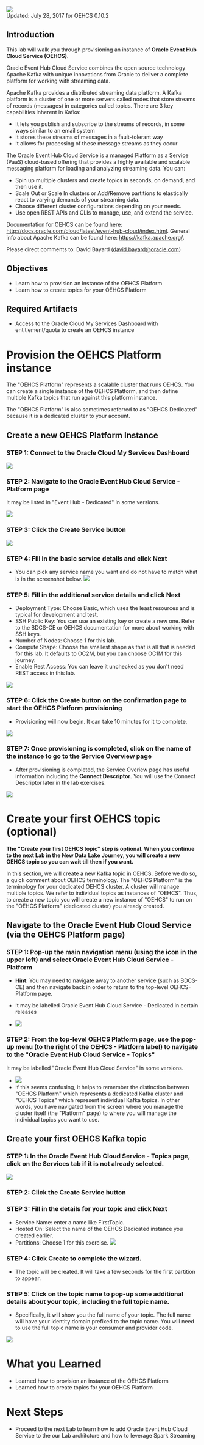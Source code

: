 ![](images/400/400.JPG)  
Updated: July 28, 2017 for OEHCS 0.10.2

## Introduction

This lab will walk you through provisioning an instance of **Oracle Event Hub Cloud Service (OEHCS)**.  

Oracle Event Hub Cloud Service combines the open source technology Apache Kafka with unique innovations from Oracle to deliver a complete platform for working with streaming data.

Apache Kafka provides a distributed streaming data platform.  A Kafka platform is a cluster of one or more servers called nodes that store streams of records (messages) in categories called topics.  There are 3 key capabilities inherent in Kafka:
 - It lets you publish and subscribe to the streams of records, in some ways similar to an email system
 - It stores these streams of messages in a fault-tolerant way
 - It allows for processing of these message streams as they occur

The Oracle Event Hub Cloud Service is a managed Platform as a Service (PaaS) cloud-based offering that provides a highly available and scalable messaging platform for loading and analyzing streaming data. You can:

 + Spin up multiple clusters and create topics in seconds, on demand, and then use it.
 + Scale Out or Scale In clusters or Add/Remove partitions to elastically react to varying demands of your streaming data.
 + Choose different cluster configurations depending on your needs.
 + Use open REST APIs and CLIs to manage, use, and extend the service.

Documentation for OEHCS can be found here: <http://docs.oracle.com/cloud/latest/event-hub-cloud/index.html>.  General info about Apache Kafka can be found here: <https://kafka.apache.org/>.

Please direct comments to: David Bayard (david.bayard@oracle.com)

## Objectives

- Learn how to provision an instance of the OEHCS Platform
- Learn how to create topics for your OEHCS Platform

## Required Artifacts

- Access to the Oracle Cloud My Services Dashboard with entitlement/quota to create an OEHCS instance

# Provision the OEHCS Platform instance

The "OEHCS Platform" represents a scalable cluster that runs OEHCS.  You can create a single instance of the OEHCS Platform, and then define multiple Kafka topics that run against this platform instance.

The "OEHCS Platform" is also sometimes referred to as "OEHCS Dedicated" because it is a dedicated cluster to your account.

## Create a new OEHCS Platform Instance

### **STEP 1**: Connect to the Oracle Cloud My Services Dashboard 

![](images/300/snap0011988.jpg) 

### **STEP 2**: Navigate to the Oracle Event Hub Cloud Service - Platform page
It may be listed in "Event Hub - Dedicated" in some versions.

![](images/400/snap0011999.jpg)  

### **STEP 3**: Click the Create Service button

![](images/400/snap0012000.jpg) 

### **STEP 4**: Fill in the basic service details and click Next

- You can pick any service name you want and do not have to match what is in the screenshot below.
![](images/400/snap0012143.jpg) 

### **STEP 5**: Fill in the additional service details and click Next

- Deployment Type: Choose Basic, which uses the least resources and is typical for development and test.
- SSH Public Key: You can use an existing key or create a new one.  Refer to the BDCS-CE or OEHCS documentation for more about working with SSH keys.
- Number of Nodes: Choose 1 for this lab.
- Compute Shape: Choose the smallest shape as that is all that is needed for this lab. It defaults to OC2M, but you can choose OC1M for this journey.
- Enable Rest Access: You can leave it unchecked as you don't need REST access in this lab.

![](images/400/OEHCSplatform.gif) 

### **STEP 6**: Click the Create button on the confirmation page to start the OEHCS Platform provisioning

- Provisioning will now begin.  It can take 10 minutes for it to complete.

![](images/400/snap0012002.jpg) 

### **STEP 7**: Once provisioning is completed, click on the name of the instance to go to the Service Overview page

- After provisioning is completed, the Service Overiew page has useful information including the **Connect Descriptor**.  You will use the Connect Descriptor later in the lab exercises.

![](images/400/snap0012003.jpg) 

# Create your first OEHCS topic (optional)

**The "Create your first OEHCS topic" step is optional.  When you continue to the next Lab in the New Data Lake Journey, you will create a new OEHCS topic so you can wait till then if you want.**

In this section, we will create a new Kafka topic in OEHCS.  Before we do so, a quick comment about OEHCS terminology.  The "OEHCS Platform" is the terminology for your dedicated OEHCS cluster.  A cluster will manage multiple topics.  We refer to individual topics as instances of "OEHCS".  Thus, to create a new topic you will create a new instance of "OEHCS" to run on the "OEHCS Platform" (dedicated cluster) you already created.

## Navigate to the Oracle Event Hub Cloud Service (via the OEHCS Platform page)

### **STEP 1**: Pop-up the main navigation menu (using the icon in the upper left) and select Oracle Event Hub Cloud Service - Platform

- **Hint**: You may need to navigate away to another service (such as BDCS-CE) and then navigate back in order to return to the top-level OEHCS-Platform page.
- It may be labelled Oracle Event Hub Cloud Service - Dedicated in certain releases 

- ![](images/400/snap0012004.jpg) 

### **STEP 2**: From the top-level OEHCS Platform page, use the pop-up menu (to the right of the OEHCS - Platform label) to navigate to the "Oracle Event Hub Cloud Service - Topics"
It may be labelled "Oracle Event Hub Cloud Service" in some versions.

- ![](images/400/snap0012005.jpg) 
- If this seems confusing, it helps to remember the distinction between "OEHCS Platform" which represents a dedicated Kafka cluster and "OEHCS Topics" which represent individual Kafka topics.  In other words, you have navigated from the screen where you manage the cluster itself (the "Platform" page) to where you will manage the individual topics you want to use.

## Create your first OEHCS Kafka topic

### **STEP 1**: In the Oracle Event Hub Cloud Service - Topics page, click on the Services tab if it is not already selected.

![](images/400/snap0012006.jpg) 

### **STEP 2**: Click the Create Service button

### **STEP 3**: Fill in the details for your topic and click Next

- Service Name: enter a name like FirstTopic.
- Hosted On: Select the name of the OEHCS Dedicated instance you created earlier. 
- Partitions: Choose 1 for this exercise.
![](images/400/OEHCStopic.gif) 

### **STEP 4**: Click Create to complete the wizard.

- The topic will be created.  It will take a few seconds for the first partition to appear.

### **STEP 5**: Click on the topic name to pop-up some additional details about your topic, including the full topic name.

- Specifically, it will show you the full name of your topic.  The full name will have your identity domain prefixed to the topic name.  You will need to use the full topic name is your consumer and provider code.

![](images/400/OEHCStopicdetails.gif)  

# What you Learned

- Learned how to provision an instance of the OEHCS Platform
- Learned how to create topics for your OEHCS Platform

# Next Steps

- Proceed to the next Lab to learn how to add Oracle Event Hub Cloud Service to the our Lab architcture and how to leverage Spark Streaming
